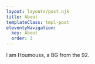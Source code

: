 ```yaml
---
layout: layouts/post.njk
title: About
templateClass: tmpl-post
eleventyNavigation:
  key: About
  order: 3
---
```


I am Houmouss, a BG from the 92.